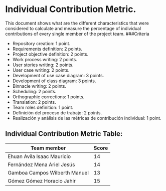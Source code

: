 # Individual Contribution Metric.
This document shows what are the different characteristics that were considered to calculate and measure the percentage of individual contributions of every single member of the project team.
###Criteria
* Repository creation: 1 point.
* Requirements definition: 2 points.
* Project objective definition: 2 points.
* Work process writing: 2 points.
* User stories writing: 2 points.
* User case writing: 2 points.
* Development of use case diagram: 3 points.
* Development of class diagram: 3 points.
* Binnacle writing: 2 points.
* Scheduling: 2 points.
* Orthographic corrections: 1 points.
* Translation: 2 points.
* Team roles definition: 1 point.
* Definición del proceso de trabajo: 2 points.
* Realización y análisis de las métricas de contribución individual: 1 point.

## Individual Contribution Metric Table:
|Team member |Score |
|--- |--- |
|Ehuan Avila Isaac Mauricio | 14 |
|Fernández Mena Ariel Jesús | 14 |
|Gamboa Campos Wilberth Manuel | 13 |
|Gómez Gómez Horacio Jahir | 15 |

